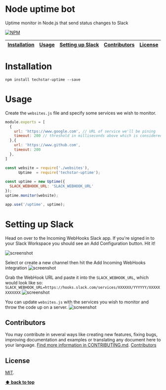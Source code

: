 # Node uptime bot

Uptime monitor in Node.js that send status changes to Slack

[![NPM](https://nodei.co/npm/techstar-uptime.png?downloads=true&downloadRank=true&stars=true)](https://nodei.co/npm/techstar-uptime/)


| [Installation][] | [Usage][] | [Setting up Slack][] | [Contributors][] | [License][] |
|---|---|---|---|---|

# Installation

```
npm install techstar-uptime --save
```

# Usage

Create the `websites.js` file and specify some services we wish to monitor.

```js
module.exports = [
  {
    url: 'https://www.google.com', // URL of service we'll be pining
    timeout: 200 // threshold in milliseconds above which is considered degraded performance
  },{
    url: 'https://www.github.com',
    timeout: 200 
  },
]
```

```js
const website = require('./websites'),
      Uptime  = require('techstar-uptime');
      
const uptime = new Uptime({
  SLACK_WEBHOOK_URL: 'SLACK_WEBHOOK_URL'
});
uptime.monitor(website);

app.use('/uptime', uptime);
```

# Setting up Slack

Head on over to the Incoming WebHooks Slack app. If you're signed in to your Slack Workspace you should see an Add Configuration button. Hit it!

![screenshot](https://github.com/techstar-cloud/techstar-uptime/blob/master/public/img/image1.png)

Select or create a new channel then hit the Add Incoming WebHooks integration
![screenshot](https://github.com/techstar-cloud/techstar-uptime/blob/master/public/img/image2.png)

Grab the WebHook URL and paste it into the `SLACK_WEBHOOK_URL`, which would look like so:
`SLACK_WEBHOOK_URL=https://hooks.slack.com/services/XXXXXX/YYYYYY/XXXXXXXXXXXX`
![screenshot](https://github.com/techstar-cloud/techstar-uptime/blob/master/public/img/image3.png)

You can update `websites.js` with the services you wish to monitor and throw the code up on a server.
![screenshot](https://github.com/techstar-cloud/techstar-uptime/blob/master/public/img/image4.png)

## Contributors

You may contribute in several ways like creating new features, fixing bugs, improving documentation and examples
or translating any document here to your language. [Find more information in CONTRIBUTING.md](CONTRIBUTING.md).
<a href="https://github.com/techstar-cloud/techstar-uptime/graphs/contributors">Contributors</a>

## License

[MIT](LICENSE).


**[⬆ back to top](#node-uptime-bot)**

[Installation]:#installation
[Usage]:#usage
[Setting up Slack]:#setting-up-slack
[Contributors]:#contributors
[License]:#license

